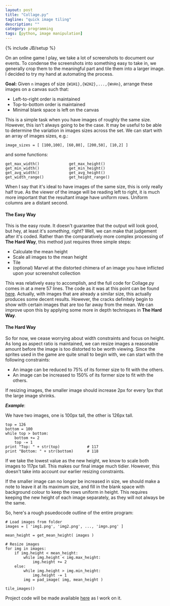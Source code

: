 ```yaml
---
layout: post
title: "Collage.py"
tagline: "quick image tiling"
description: ""
category: programming
tags: [python, image manipulation]
---
```

{% include JB/setup %}

On an online game I play, we take a lot of screenshots to document our events. To condense the screenshots into something easy to take in, we generally crop them to the meaningful part and tile them into a larger image. I decided to try my hand at automating the process.

**Goal:** Given `n` images of size `{W1H1},{W2H2},...,{WnHn}`, arrange these images on a canvas such that:

* Left-to-right order is maintained
* Top-to-bottom order is maintained
* Minimal blank space is left on the canvas

This is a simple task when you have images of roughly the same size. However, this isn't always going to be the case. It may be useful to be able to determine the variation in images sizes across the set. We can start with an array of images sizes, e.g.:

	image_sizes = [ [100,100], [60,80], [200,50], [10,2] ]

and some functions:

	get_max_width() 			get_max_height()
	get_min_width() 			get_min_height()
	get_avg_width() 			get_avg_height()
	get_width_range() 			get_height_range()

When I say that it's ideal to have images of the same size, this is only really half true. As the viewer of the image will be reading left to right, it is much more important that the resultant image have uniform rows. Uniform columns are a distant second.

#### The Easy Way

This is the easy route. It doesn't guarantee that the output will look good, but hey, at least it's *something*, right? Well, we can make that judgement after it's coded. Rather than the comparatively more complex processing of **The Hard Way**, this method just requires three simple steps:

* Calculate the mean height
* Scale all images to the mean height
* Tile
* (optional) Marvel at the distorted chimera of an image you have inflicted upon your screenshot collection

This was relatively easy to accomplish, and the full code for Collage.py comes in at a mere 57 lines. The code as it was at this point can be found [here](/files/Collage.py.txt). Actually, with images that are already a similar size, this actually produces some decent results. However, the cracks definitely begin to show with certain images that are too far away from the mean. We can improve upon this by applying some more in depth techniques in **The Hard Way**.

#### The Hard Way

So for now, we cease worrying about width constraints and focus on height. As long as aspect ratio is maintained, we can resize images a reasonable amount before the image is too distorted to be worth viewing. Since the sprites used in the game are quite small to begin with, we can start with the following constraints:

* An image can be reduced to 75% of its former size to fit with the others.
* An image can be increased to 150% of its former size to fit with the others.

If resizing images, the smaller image should increase 2px for every 1px that the large image shrinks.

***Example***:

We have two images, one is 100px tall, the other is 126px tall.

	top = 126
	bottom = 100
	while top > bottom:
		bottom += 2
		top -= 1
	print "Top: " + str(top) 			# 117
	print "Bottom: " + str(bottom) 		# 118

If we take the lowest value as the new height, we know to scale both images to 117px tall. This makes our final image much tidier. However, this doesn't take into account our earlier resizing constraints.

If the smaller image can no longer be increased in size, we should make a note to leave it at its maximum size, and fill in the blank space with background colour to keep the rows uniform in height. This requires keeping the new height of each image separately, as they will not always be the same.

So, here's a rough psuedocode outline of the entire program:

	# Load images from folder
	images = [ 'img1.png', 'img2.png', ..., 'imgn.png' ]

	mean_height = get_mean_height( images )

	# Resize images
	for img in images:
		if img.height < mean_height:
			while img.height < img.max_height:
				img.height += 2
		else:
			while img.height > img.min_height:
				img.height -= 1
			img = pad_image( img, mean_height )

	tile_images()

Project code will be made available [here](https://github.com/jsrn/Collage.py) as I work on it.